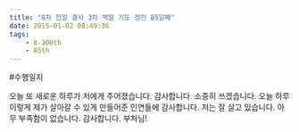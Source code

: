 ```yaml
---
title: "8차 천일 결사 3차 백일 기도 정진 85일째"
date: 2015-01-02 08:49:36
tags:
    - 8-300th
    - 85th
---
```


#수행일지

오늘 또 새로운 하루가 저에게 주어졌습니다. 감사합니다. 소중히 쓰겠습니다. 오늘 하루 이렇게 제가 살아갈 수 있게 만들어준 인연들에 감사합니다. 저는 잘 살고 있습니다. 아무 부족함이 없습니다. 감사합니다. 부처님!

